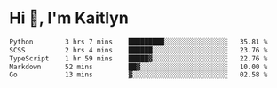 # Hi 👋, I'm Kaitlyn
<!--START_SECTION:waka-->

```txt
Python        3 hrs 7 mins    █████████░░░░░░░░░░░░░░░░   35.81 %
SCSS          2 hrs 4 mins    ██████░░░░░░░░░░░░░░░░░░░   23.76 %
TypeScript    1 hr 59 mins    █████▓░░░░░░░░░░░░░░░░░░░   22.76 %
Markdown      52 mins         ██▓░░░░░░░░░░░░░░░░░░░░░░   10.00 %
Go            13 mins         ▓░░░░░░░░░░░░░░░░░░░░░░░░   02.58 %
```

<!--END_SECTION:waka-->
